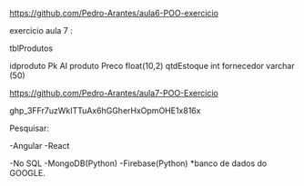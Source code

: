 https://github.com/Pedro-Arantes/aula6-POO-exercicio



exercicio aula 7 :


tblProdutos

idproduto Pk AI
produto
Preco float(10,2)
qtdEstoque int
fornecedor varchar (50)


https://github.com/Pedro-Arantes/aula7-POO-Exercicio

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


Pesquisar:

-Angular
-React

-No SQL
-MongoDB(Python)
-Firebase(Python)
    *banco de dados do GOOGLE.
    